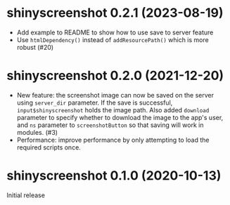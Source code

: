 # shinyscreenshot 0.2.1 (2023-08-19)

- Add example to README to show how to use save to server feature
- Use `htmlDependency()` instead of `addResourcePath()` which is more robust (#20)

# shinyscreenshot 0.2.0 (2021-12-20)

- New feature: the screenshot image can now be saved on the server using `server_dir` parameter. If the save is successful, `input$shinyscreenshot` holds the image path. Also added `download` parameter to specify whether to download the image to the app's user, and `ns` parameter to `screenshotButton` so that saving will work in modules. (#3)
- Performance: improve performance by only attempting to load the required scripts once.

# shinyscreenshot 0.1.0 (2020-10-13)

Initial release
